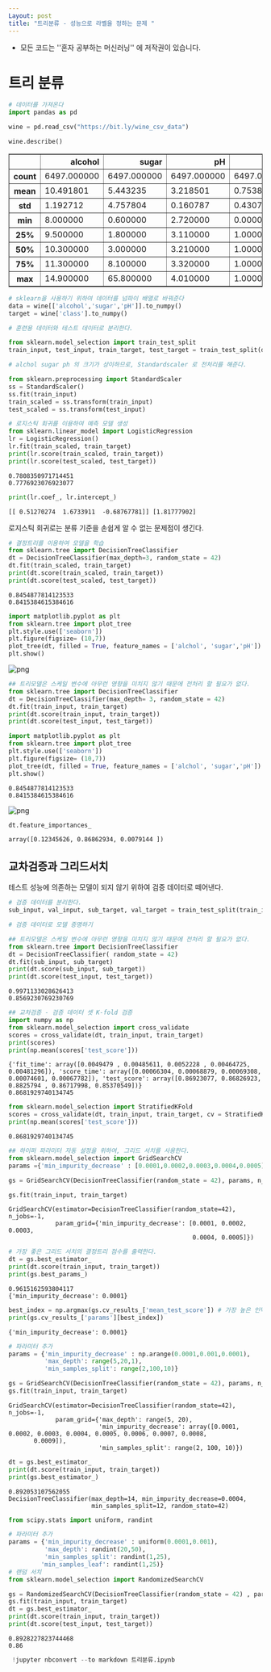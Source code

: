 ```yaml
---
Layout: post
title: "트리분류 - 성능으로 라벨을 정하는 문제 "
---
```


* 모든 코드는 ''혼자 공부하는 머신러닝'' 에 저작권이 있습니다.

# 트리 분류


```python
# 데이터를 가져온다
import pandas as pd

wine = pd.read_csv("https://bit.ly/wine_csv_data")
```


```python
wine.describe()
```




<div>
<style scoped>
    .dataframe tbody tr th:only-of-type {
        vertical-align: middle;
    }

    .dataframe tbody tr th {
        vertical-align: top;
    }
    
    .dataframe thead th {
        text-align: right;
    }
</style>
<table border="1" class="dataframe">
  <thead>
    <tr style="text-align: right;">
      <th></th>
      <th>alcohol</th>
      <th>sugar</th>
      <th>pH</th>
      <th>class</th>
    </tr>
  </thead>
  <tbody>
    <tr>
      <th>count</th>
      <td>6497.000000</td>
      <td>6497.000000</td>
      <td>6497.000000</td>
      <td>6497.000000</td>
    </tr>
    <tr>
      <th>mean</th>
      <td>10.491801</td>
      <td>5.443235</td>
      <td>3.218501</td>
      <td>0.753886</td>
    </tr>
    <tr>
      <th>std</th>
      <td>1.192712</td>
      <td>4.757804</td>
      <td>0.160787</td>
      <td>0.430779</td>
    </tr>
    <tr>
      <th>min</th>
      <td>8.000000</td>
      <td>0.600000</td>
      <td>2.720000</td>
      <td>0.000000</td>
    </tr>
    <tr>
      <th>25%</th>
      <td>9.500000</td>
      <td>1.800000</td>
      <td>3.110000</td>
      <td>1.000000</td>
    </tr>
    <tr>
      <th>50%</th>
      <td>10.300000</td>
      <td>3.000000</td>
      <td>3.210000</td>
      <td>1.000000</td>
    </tr>
    <tr>
      <th>75%</th>
      <td>11.300000</td>
      <td>8.100000</td>
      <td>3.320000</td>
      <td>1.000000</td>
    </tr>
    <tr>
      <th>max</th>
      <td>14.900000</td>
      <td>65.800000</td>
      <td>4.010000</td>
      <td>1.000000</td>
    </tr>
  </tbody>
</table>
</div>




```python
# sklearn을 사용하기 위하여 데이터를 넘파이 배열로 바꿔준다
data = wine[['alcohol','sugar','pH']].to_numpy()
target = wine['class'].to_numpy()
```


```python
# 훈련용 데이터와 테스트 데이터로 분리한다.

from sklearn.model_selection import train_test_split
train_input, test_input, train_target, test_target = train_test_split(data, target,test_size = 0.2,  random_state =42 )
```


```python
# alchol sugar ph 의 크기가 상이하므로, Standardscaler 로 전처리를 해준다.

from sklearn.preprocessing import StandardScaler
ss = StandardScaler()
ss.fit(train_input)
train_scaled = ss.transform(train_input)
test_scaled = ss.transform(test_input)

```


```python
# 로지스틱 회귀를 이용하여 예측 모델 생성
from sklearn.linear_model import LogisticRegression
lr = LogisticRegression()
lr.fit(train_scaled, train_target)
print(lr.score(train_scaled, train_target))
print(lr.score(test_scaled, test_target))
```

    0.7808350971714451
    0.7776923076923077



```python
print(lr.coef_, lr.intercept_)
```

    [[ 0.51270274  1.6733911  -0.68767781]] [1.81777902]


로지스틱 회귀로는 분류 기준을 손쉽게 알 수 없는 문제점이 생긴다.


```python
# 결정트리를 이용하여 모델을 학습
from sklearn.tree import DecisionTreeClassifier
dt = DecisionTreeClassifier(max_depth=3, random_state = 42)
dt.fit(train_scaled, train_target)
print(dt.score(train_scaled, train_target))
print(dt.score(test_scaled, test_target))
```

    0.8454877814123533
    0.8415384615384616



```python
import matplotlib.pyplot as plt
from sklearn.tree import plot_tree
plt.style.use(['seaborn'])
plt.figure(figsize= (10,7))
plot_tree(dt, filled = True, feature_names = ['alchol', 'sugar','pH'])
plt.show()
```


![png](/assets/img/210314/%ED%8A%B8%EB%A6%AC%EB%B6%84%EB%A5%98_files/%ED%8A%B8%EB%A6%AC%EB%B6%84%EB%A5%98_10_0.png)



```python
## 트리모델은 스케일 변수에 아무런 영향을 미치지 않기 때문에 전처리 할 필요가 없다.
from sklearn.tree import DecisionTreeClassifier
dt = DecisionTreeClassifier(max_depth= 3, random_state = 42)
dt.fit(train_input, train_target)
print(dt.score(train_input, train_target))
print(dt.score(test_input, test_target))

import matplotlib.pyplot as plt
from sklearn.tree import plot_tree
plt.style.use(['seaborn'])
plt.figure(figsize= (10,7))
plot_tree(dt, filled = True, feature_names = ['alchol', 'sugar','pH'])
plt.show()
```

    0.8454877814123533
    0.8415384615384616



![png](/assets/img/210314/%ED%8A%B8%EB%A6%AC%EB%B6%84%EB%A5%98_files/%ED%8A%B8%EB%A6%AC%EB%B6%84%EB%A5%98_11_1.png)



```python
dt.feature_importances_
```




    array([0.12345626, 0.86862934, 0.0079144 ])



## 교차검증과 그리드서치

테스트 성능에 의존하는 모델이 되지 않기 위하여 검증 데이터로 떼어낸다.


```python
# 검증 데이터를 분리한다.
sub_input, val_input, sub_target, val_target = train_test_split(train_input, train_target, test_size = 0.2, random_state = 42)
```


```python
# 검증 데이터로 모델 증명하기

## 트리모델은 스케일 변수에 아무런 영향을 미치지 않기 때문에 전처리 할 필요가 없다.
from sklearn.tree import DecisionTreeClassifier
dt = DecisionTreeClassifier( random_state = 42)
dt.fit(sub_input, sub_target)
print(dt.score(sub_input, sub_target))
print(dt.score(test_input, test_target))

```

    0.9971133028626413
    0.8569230769230769



```python
## 교차검증 - 검증 데이터 셋 K-fold 검증
import numpy as np
from sklearn.model_selection import cross_validate
scores = cross_validate(dt, train_input, train_target)
print(scores)
print(np.mean(scores['test_score']))
```

    {'fit_time': array([0.0049479 , 0.00485611, 0.0052228 , 0.00464725, 0.00481296]), 'score_time': array([0.00066304, 0.00068879, 0.00069308, 0.00074601, 0.00067782]), 'test_score': array([0.86923077, 0.86826923, 0.8825794 , 0.86717998, 0.85370549])}
    0.8681929740134745



```python
from sklearn.model_selection import StratifiedKFold
scores = cross_validate(dt, train_input, train_target, cv = StratifiedKFold())
print(np.mean(scores['test_score']))
```

    0.8681929740134745



```python
## 하이퍼 파라미터 자동 설정을 위하여, 그리드 서치를 사용한다.
from sklearn.model_selection import GridSearchCV
params ={'min_impurity_decrease' : [0.0001,0.0002,0.0003,0.0004,0.0005]}
```


```python
gs = GridSearchCV(DecisionTreeClassifier(random_state = 42), params, n_jobs = -1)
```


```python
gs.fit(train_input, train_target)
```




    GridSearchCV(estimator=DecisionTreeClassifier(random_state=42), n_jobs=-1,
                 param_grid={'min_impurity_decrease': [0.0001, 0.0002, 0.0003,
                                                       0.0004, 0.0005]})




```python
# 가장 좋은 그리드 서치의 결정트리 점수를 출력한다.
dt = gs.best_estimator_
print(dt.score(train_input, train_target))
print(gs.best_params_)
```

    0.9615162593804117
    {'min_impurity_decrease': 0.0001}



```python
best_index = np.argmax(gs.cv_results_['mean_test_score']) # 가장 높은 인덱스
print(gs.cv_results_['params'][best_index])
```

    {'min_impurity_decrease': 0.0001}



```python
# 파라미터 추가
params = {'min_impurity_decrease' : np.arange(0.0001,0.001,0.0001),
          'max_depth': range(5,20,1),
          'min_samples_split': range(2,100,10)}
```


```python
gs = GridSearchCV(DecisionTreeClassifier(random_state = 42), params, n_jobs = -1)
gs.fit(train_input, train_target)
```




    GridSearchCV(estimator=DecisionTreeClassifier(random_state=42), n_jobs=-1,
                 param_grid={'max_depth': range(5, 20),
                             'min_impurity_decrease': array([0.0001, 0.0002, 0.0003, 0.0004, 0.0005, 0.0006, 0.0007, 0.0008,
           0.0009]),
                             'min_samples_split': range(2, 100, 10)})




```python
dt = gs.best_estimator_
print(dt.score(train_input, train_target))
print(gs.best_estimator_)
```

    0.892053107562055
    DecisionTreeClassifier(max_depth=14, min_impurity_decrease=0.0004,
                           min_samples_split=12, random_state=42)



```python
from scipy.stats import uniform, randint

# 파라미터 추가
params = {'min_impurity_decrease' : uniform(0.0001,0.001),
          'max_depth': randint(20,50),
          'min_samples_split': randint(1,25),
         'min_samples_leaf': randint(1,25)}
# 랜덤 서치
from sklearn.model_selection import RandomizedSearchCV

gs = RandomizedSearchCV(DecisionTreeClassifier(random_state = 42) , params, n_iter = 100, n_jobs = -1, random_state = 42)
gs.fit(train_input, train_target)
dt = gs.best_estimator_
print(dt.score(train_input, train_target))
print(dt.score(test_input, test_target))


```

    0.8928227823744468
    0.86



```python
 !jupyter nbconvert --to markdown 트리분류.ipynb


```
